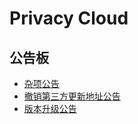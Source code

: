 # Privacy Cloud

## 公告板

- [杂项公告](./logs.md)
- [撤销第三方更新地址公告](./update_blacklist.md)
- [版本升级公告](./update_logs,md)
